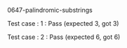 
0647-palindromic-substrings


Test case : 1 : Pass
 (expected 3, got 3)

Test case : 2 : Pass
 (expected 6, got 6)
